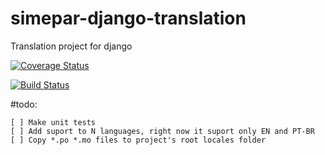 # simepar-django-translation
Translation project for django

[![Coverage Status](https://coveralls.io/repos/github/gdelnegro/simepar-django-translation-server/badge.svg?branch=master)](https://coveralls.io/github/gdelnegro/simepar-django-translation-server?branch=master)

[![Build Status](https://travis-ci.org/gdelnegro/simepar-django-translation-server.svg?branch=master)](https://travis-ci.org/gdelnegro/simepar-django-translation-server)

#todo:


```
[ ] Make unit tests
[ ] Add suport to N languages, right now it suport only EN and PT-BR
[ ] Copy *.po *.mo files to project's root locales folder
```